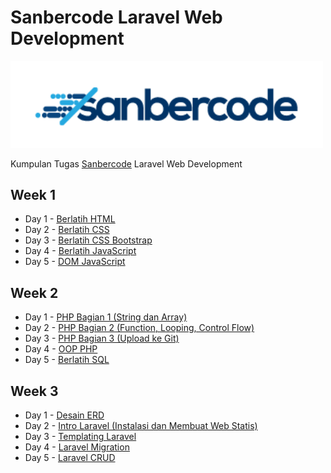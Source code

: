 # Sanbercode Laravel Web Development
<img src="https://raw.githubusercontent.com/abdhsani/Sanbercode-Laravel-Web-Development/master/Week%201%20Day%202%20-%20Berlatih%20CSS/public/img/logo.png" width="500">

Kumpulan Tugas [Sanbercode](https://sanbercode.com/) Laravel Web Development

## Week 1

- Day 1 - [Berlatih HTML](/Week%201%20Day%201%20-%20Berlatih%20HTML)
- Day 2 - [Berlatih CSS](/Week%201%20Day%202%20-%20Berlatih%20CSS)
- Day 3 - [Berlatih CSS Bootstrap](/Week%201%20Day%203%20-%20Berlatih%20CSS%20Bootstrap)
- Day 4 - [Berlatih JavaScript](/Week%201%20Day%204%20-%20Berlatih%20JavaScript)
- Day 5 - [DOM JavaScript](/Week%201%20Day%205%20-%20DOM%20JavaScript)

## Week 2

- Day 1 - [PHP Bagian 1 (String dan Array)](/Week%202%20Day%201%20-%20PHP%20Bagian%201/php-1)
- Day 2 - [PHP Bagian 2 (Function, Looping, Control Flow)](/Week%202%20Day%202%20-%20PHP%20Bagian%202/php-2)
- Day 3 - [PHP Bagian 3 (Upload ke Git)](/Week%202%20Day%203%20-%20PHP%20Bagian%203/php-3)
- Day 4 - [OOP PHP](/Week%202%20Day%204%20-%20OOP%20PHP/oop)
- Day 5 - [Berlatih SQL](/Week%202%20Day%205%20-%20Berlatih%20SQL)

## Week 3

- Day 1 - [Desain ERD](/Week%203%20Day%201%20-%20Desain%20ERD)
- Day 2 - [Intro Laravel (Instalasi dan Membuat Web Statis)](/Week%203%20Day%202%20-%20Intro%20Laravel/blog)
- Day 3 - [Templating Laravel](/Week%203%20Day%203%20-%20Templating%20Laravel)
- Day 4 - [Laravel Migration](/Week%203%20Day%204%20-%20Laravel%20Migration)
- Day 5 - [Laravel CRUD](/Week%203%20Day%205%20-%20Laravel%20CRUD)
